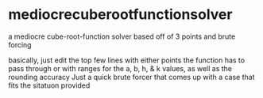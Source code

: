 # mediocrecuberootfunctionsolver
a mediocre cube-root-function solver based off of 3 points and brute forcing

basically, just edit the top few lines with either points the function has to pass through or with ranges for the a, b, h, & k values, as well as the rounding accuracy
Just a quick brute forcer that comes up with a case that fits the sitatuon provided
